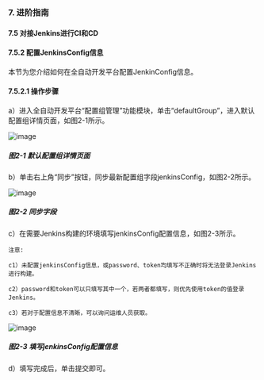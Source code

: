 ### 7. 进阶指南

#### 7.5 对接Jenkins进行CI和CD

#### 7.5.2 配置JenkinsConfig信息

本节为您介绍如何在全自动开发平台配置JenkinConfig信息。

#### 7.5.2.1 操作步骤

a）进入全自动开发平台“配置组管理”功能模块，单击“defaultGroup”，进入默认配置组详情页面，如图2-1所示。

![image](https://user-images.githubusercontent.com/79617492/211255221-5f0db969-90ad-4a55-82f5-e8c6aaf073b5.png)

##### 图2-1 默认配置组详情页面

b）单击右上角“同步”按钮，同步最新配置组字段jenkinsConfig，如图2-2所示。

![image](https://user-images.githubusercontent.com/79617492/211255241-f545c119-b90a-4eef-941e-25771f0e37a6.png)

##### 图2-2 同步字段

c）在需要Jenkins构建的环境填写jenkinsConfig配置信息，如图2-3所示。

```
注意:

c1）未配置jenkinsConfig信息，或password、token均填写不正确时将无法登录Jenkins进行构建。

c2）password和token可以只填写其中一个，若两者都填写，则优先使用token的值登录Jenkins。

c3）若对于配置信息不清晰，可以询问运维人员获取。
```

![image](https://user-images.githubusercontent.com/79617492/211255264-c74f5503-fe75-4449-84e9-e51abeacb476.png)

##### 图2-3 填写jenkinsConfig配置信息

d）填写完成后，单击提交即可。
